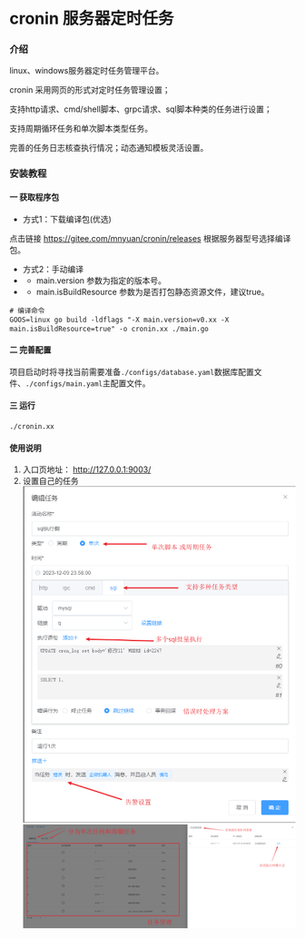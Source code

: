 # cronin 服务器定时任务

### 介绍
linux、windows服务器定时任务管理平台。

cronin 采用网页的形式对定时任务管理设置；

支持http请求、cmd/shell脚本、grpc请求、sql脚本种类的任务进行设置；

支持周期循环任务和单次脚本类型任务。

完善的任务日志核查执行情况；动态通知模板灵活设置。




### 安装教程
#### 一 获取程序包
- 方式1：下载编译包(优选) 
    
点击链接 https://gitee.com/mnyuan/cronin/releases 根据服务器型号选择编译包。

- 方式2：手动编译
- - main.version 参数为指定的版本号。
- - main.isBuildResource 参数为是否打包静态资源文件，建议true。
~~~
# 编译命令
GOOS=linux go build -ldflags "-X main.version=v0.xx -X main.isBuildResource=true" -o cronin.xx ./main.go
~~~

#### 二 完善配置
项目启动时将寻找当前需要准备`./configs/database.yaml`数据库配置文件、`./configs/main.yaml`主配置文件。

#### 三 运行
```
./cronin.xx
```

#### 使用说明

1.  入口页地址： http://127.0.0.1:9003/
2.  设置自己的任务
![image](./work/set.png)
![image](./work/list.png)


